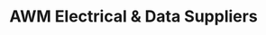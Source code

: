 ---
title: "AWM Electrical & Data Suppliers"
url: /ballarat/awm-electrical-and-data-suppliers/
shop: electronics
---